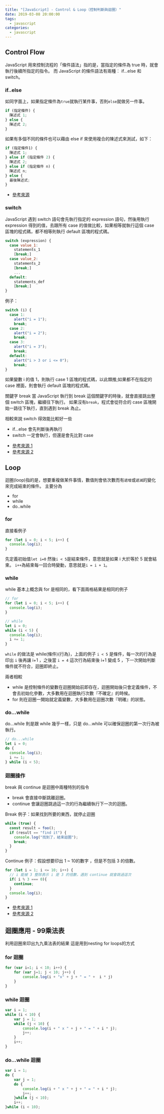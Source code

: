 ```yaml
---
title: "[JavaScript] - Control & Loop（控制判斷與迴圈）"
date: 2019-03-08 20:00:00
tags:
  - javascript
categories:
  - javascript
---
```


## Control Flow

JavaScript 用來控制流程的「條件語法」指的是，當指定的條件為 true 時，就會執行後續所指定的指令。 而 JavaScript 的條件語法有兩種︰ if...else 和 switch。

### if..else

如同字面上，如果指定條件為`true`就執行某件事，否則`else`就做另一件事。

```js
if (指定條件) {
  陳述式 1;
} else {
  陳述式 2;
}
```

如果有多個不同的條件也可以藉由 else if 來使用複合的陳述式來測試，如下：

```js
if (指定條件1) {
  陳述式 1;
} else if (指定條件 2) {
  陳述式 2;
} else if (指定條件 n) {
  陳述式 n;
} else {
  最後陳述式;
}
```

- [參考來源](https://developer.mozilla.org/zh-TW/docs/Web/JavaScript/Guide/Control_flow_and_error_handling)

### switch

JavaScript 遇到 switch 語句會先執行指定的 expression 語句，然後用執行 expression 得到的值，去跟所有 case 的值做比較，如果相等就執行這個 case 區塊的程式碼，都不相等則執行 default 區塊的程式碼。

```js
switch (expression) {
  case value_1:
    statements_1
    [break;]
  case value_2:
    statements_2
    [break;]
    ...
  default:
    statements_def
    [break;]
}
```

例子：

```js
switch (i) {
  case 1:
    alert("i = 1");
    break;
  case 2:
    alert("i = 2");
    break;
  case 3:
    alert("i = 3");
    break;
  default:
    alert("i > 3 or i <= 0");
    break;
}
```

如果變數 i 的值 1，則執行 case 1 區塊的程式碼，以此類推;如果都不在指定的 case 裡面，則會執行 default 區塊的程式碼。

關鍵字 break
當 JavaScript 執行到 break 這個關鍵字的時後，就會直接跳出整個 switch 區塊，繼續往下執行。
如果沒有`break`，程式會從符合的 case 區塊開始一路往下執行，直到遇到 break 為止。

相較來說 switch 得效能比較好一些

- if...else 會先判斷後再執行
- switch 一定會執行，但還是會先比對 case

* [參考來源 1](https://www.fooish.com/javascript/switch-case.html)
* [參考來源 2](https://developer.mozilla.org/zh-TW/docs/Web/JavaScript/Guide/Control_flow_and_error_handling)

## Loop

迴圈(loop)指的是，想要重複做某件事情，數值則會依次數而有`遞增`或`遞減`的變化來完成結束的條件。
主要分為

- for
- while
- do..while

### for

直接看例子

```js
for (let i = 0; i < 5; i++) {
  console.log(i);
}
```

先定義初始值`let i=0`
然後`i < 5`是結束條件，意思就是如果 i 大於等於 5 就會結束。
`i++`為結束每一回合時變動，意思就是`i = i + 1`。

### while

while 基本上概念與 for 是相同的，看下面兩格結果是相同的例子

```js
// for
for (let i = 0; i < 5; i++) {
  console.log(i);
}

// while
let i = 0;
while (i < 5) {
  console.log(i);
  i += 1;
}
```

`while` 的做法是 while(條件){行為}，上面的例子 `i < 5` 是條件，每一次的行為是印出 `i` 後再讓 i+1 ，之後當 `i = 4` 這次行為結束後 i+1 變成 5 ，下一次開始判斷條件就不符合，迴圈即終止。

兩者相較

- while 是控制條件的變數在迴圈開始前即存在，迴圈開始後只會定義條件，不會去初始化參數，大多數用在迴圈執行次數『不確定』的時候。
- for 則在迴圈一開始就定義變數，大多數用在迴圈次數『明確』的狀態。

### do...while

do...while 則是跟 while 幾乎一樣，只是 do...while 可以確保迴圈的第一次行為被執行。

```js
// do...while
let i = 0;
do {
  console.log(i);
  i += 1;
} while (i < 5);
```

### 迴圈操作

break 與 continue 是迴圈中兩種特別的指令

- break
  會直接中斷跳離迴圈。
- continue
  會讓迴圈跳過這一次的行為繼續執行下一次的迴圈。

Break 例子：如果找到所要的東西，就停止迴圈

```js
while (true) {
  const result = foo();
  if (result == "find it") {
    console.log("找到了，結束迴圈");
    break;
  }
}
```

Continue 例子：假設想要印出 1 ~ 10的數字 ，但是不包括 3 的倍數。

```js
for (let i = 1; i <= 10; i++) {
  // i 能被 3 整除表示 i 是 3 的倍數，遇到 continue 就會跳過這次
  if( i % 3 === 0){
    continue;
  }
  console.log(i);
}
```

* [參考來源 1](https://tigercosmos.xyz/master-js-in-30-days/PART1/loop.html)
* [參考來源 2](https://ithelp.ithome.com.tw/articles/10191453)


## 迴圈應用 - 99乘法表
利用迴圈來印出九九乘法表的結果
這是用到nesting for loops的方式

### for 迴圈

```js
for (var i=1; i < 10; i++) {
    for (var j=1; j < 10; j++) {
        console.log(i + "x" + j + " = " +  i * j)
    }
}
```

### while 迴圈

```js
var i = 1;
while (i < 10) {
    var j = 1;
    while (j < 10) {
        console.log(i + " x " + j + " = " + i * j);
        j++;
    }
    i++;
}
```

### do...while 迴圈

```js
var i = 1;
do {
    var j = 1;
    do {
        console.log(i + " x " + j + " = " + i * j);
        j++;
    }while (j < 10);
    i++;
}while (i < 10);
```
